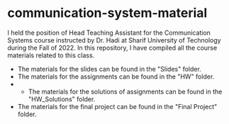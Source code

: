 # communication-system-material

I held the position of Head Teaching Assistant for the Communication Systems course instructed by Dr. Hadi at Sharif University of Technology during the Fall of 2022.
In this repository, I have compiled all the course materials related to this class.

- The materials for the slides can be found in the "Slides" folder.
- The materials for the assignments can be found in the "HW" folder.
- - The materials for the solutions of assignments can be found in the "HW_Solutions" folder.
- The materials for the final project can be found in the "Final Project" folder.
